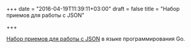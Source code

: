 +++
date = "2016-04-19T11:39:11+03:00"
draft = false
title = "Набор приемов для работы с JSON"

+++

<p><a href="http://brandonokert.com/2016/04/18/Json-Management-Patterns-In-Go/">Набор приемов для работы с JSON</a> в языке программирования Go.</p>

